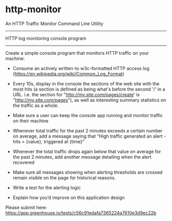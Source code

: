 # http-monitor
An HTTP Traffic Monitor Command Line Utility

*********************************** 
HTTP log monitoring console program 
***********************************

Create a simple console program that monitors HTTP traffic on your machine:

* Consume an actively written-to w3c-formatted HTTP access log (https://en.wikipedia.org/wiki/Common_Log_Format) 
* Every 10s, display in the console the sections of the web site with the most hits (a section is defined as being what's before the second '/' in a URL. i.e. the section for "http://my.site.com/pages/create' is "http://my.site.com/pages"), as well as interesting summary statistics on the traffic as a whole. 
* Make sure a user can keep the console app running and monitor traffic on their machine 
* Whenever total traffic for the past 2 minutes exceeds a certain number on average, add a message saying that “High traffic generated an alert - hits = {value}, triggered at {time}” 
* Whenever the total traffic drops again below that value on average for the past 2 minutes, add another message detailing when the alert recovered

* Make sure all messages showing when alerting thresholds are crossed remain visible on the page for historical reasons. 
* Write a test for the alerting logic 
* Explain how you’d improve on this application design

Please submit here: https://app.greenhouse.io/tests/c56c91edafa7365224a7610e3d9ec22b